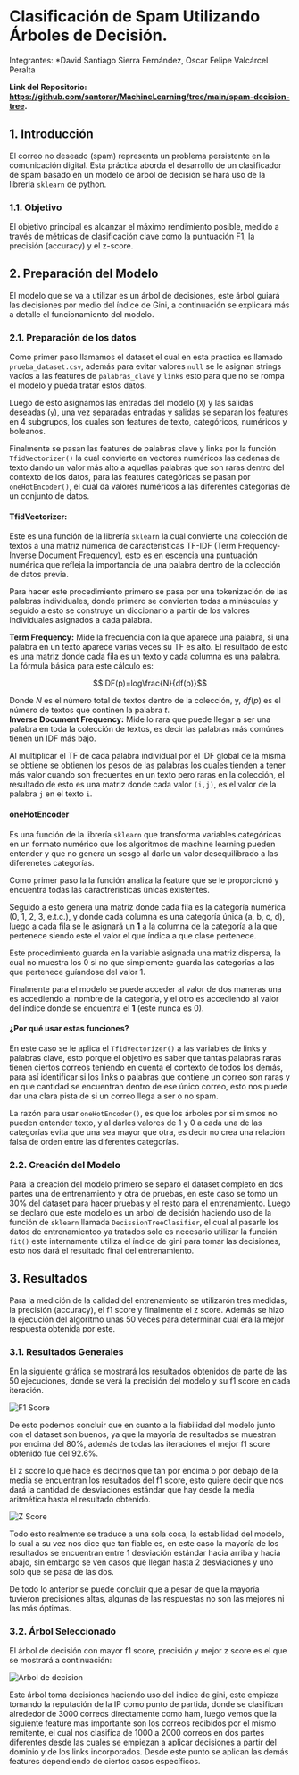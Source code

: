 # Clasificación de Spam Utilizando Árboles de Decisión.
 
 Integrantes: *David Santiago Sierra Fernández, Oscar Felipe Valcárcel Peralta 
 
 **Link del Repositorio: https://github.com/santorar/MachineLearning/tree/main/spam-decision-tree.** 
 
## 1. Introducción 

El correo no deseado (spam) representa un problema persistente en la comunicación digital. Esta práctica aborda el desarrollo de un clasificador de spam basado en un modelo de árbol de decisión se hará uso de la libreria `sklearn` de python.

### 1.1. Objetivo

El objetivo principal es alcanzar el máximo rendimiento posible, medido a través de métricas de clasificación clave como la puntuación F1, la precisión (accuracy) y el z-score.

## 2. Preparación del Modelo

El modelo que se va a utilizar es un árbol de decisiones, este árbol guiará las decisiones por medio del índice de Gini, a continuación se explicará más a detalle el funcionamiento del modelo.

### 2.1. Preparación de los datos

Como primer paso llamamos el dataset el cual en esta practica es llamado `prueba_dataset.csv`,  además para evitar valores `null` se le asignan strings vacíos a las features de `palabras_clave` y `links` esto para que no se rompa el modelo y pueda tratar estos datos.

Luego de esto asignamos las entradas del modelo (`X`) y las salidas deseadas (`y`), una vez separadas entradas y salidas se separan los features en 4 subgrupos, los cuales son features de texto, categóricos, numéricos y boleanos. 

Finalmente se pasan las features de palabras clave y links por la función `TfidVectorizer()` la cual convierte en vectores numéricos las cadenas de texto dando un valor más alto a aquellas palabras que son raras dentro del contexto de los datos, para las features categóricas se pasan por `oneHotEncoder()`, el cual da valores numéricos a las diferentes categorías de un conjunto de datos.

#### TfidVectorizer:
Este es una función de la librería `sklearn` la cual convierte una colección de textos a una matriz númerica de características TF-IDF (Term Frequency-Inverse Document Frequency), esto es en escencia una puntuación numérica que refleja la importancia de una palabra dentro de la colección de datos previa.

Para hacer este procedimiento primero se pasa por una tokenización de las palabras individuales, donde primero se convierten todas a minúsculas y seguido a esto se construye un diccionario a partir de los valores individuales asignados a cada palabra.

**Term Frequency:** Mide la frecuencia con la que aparece una palabra, si una palabra en un texto aparece varías veces su TF es alto. El resultado de esto es una matriz donde cada fila es un texto y cada columna es una palabra. La fórmula básica para este cálculo es:

$$IDF(p)=log\frac{N}{df(p)}$$ 

Donde $N$ es el número total de textos dentro de la colección, y, $df(p)$ es el número de textos que continen la palabra $t$.  
**Inverse Document Frequency:** Mide lo rara que puede llegar a ser una palabra en toda la colección de textos, es decir las palabras más comúnes tienen un IDF más bajo.

Al multiplicar el TF de cada palabra individual por el IDF global de la misma se obtiene se obtienen los pesos de las palabras los cuales tienden a tener más valor cuando son frecuentes en un texto pero raras en la colección, el resultado de esto es una matriz donde cada valor `(i,j)`, es el valor de la palabra `j` en el texto `i`.

#### oneHotEncoder

Es una función de la librería `sklearn` que transforma variables categóricas en un formato numérico que los algoritmos de machine learning pueden entender y que no genera un sesgo al darle un valor desequilibrado a las diferenetes categorías.

Como primer paso la la función analiza la feature que se le proporcionó y encuentra todas las caractrerísticas únicas existentes.

Seguido a esto genera una matriz donde cada fila es la categoría numérica (0, 1, 2, 3, e.t.c.), y donde cada columna es una categoría única (a, b, c, d), luego a cada fila se le asignará un **1** a la columna de la categoría a la que pertenece siendo este el valor el que  índica a que clase pertenece.

Este procedimiento guarda en la variable asignada una matriz dispersa, la cual no muestra los 0 si no que simplemente guarda las categorías a las que pertenece guíandose del valor 1.

Finalmente para el modelo se puede acceder al valor de dos maneras una es accediendo al nombre de la categoría, y el otro es accediendo al valor del índice donde se encuentra el **1** (este nunca es 0).

#### ¿Por qué usar estas funciones?

En este caso se le aplica el `TfidVectorizer()` a las variables de links y palabras clave, esto porque el  objetivo es saber que tantas palabras raras tienen ciertos correos teniendo en cuenta el contexto de todos los demás, para así identificar si los links o palabras que contiene un correo son raras y en que cantidad se encuentran dentro de ese único correo, esto nos puede dar una clara pista de si un correo llega a ser o no spam.

La razón para usar `oneHotEncoder()`, es que los árboles por si mismos no pueden entender texto, y al darles valores de 1 y 0 a cada una de las categorías evita que una sea mayor que otra, es decir no crea una relación falsa de orden entre las diferentes categorías.

### 2.2. Creación del Modelo

Para la creación del modelo primero se separó el dataset completo en dos partes una de entrenamiento y otra de pruebas, en este caso se tomo un 30% del dataset para hacer pruebas y el resto para el entrenamiento. Luego se declaró que este modelo es un arbol de decisión haciendo uso de la función de `sklearn` llamada `DecissionTreeClasifier`, el cual al pasarle los datos de entrenamientoo ya tratados solo es necesario utilizar la función `fit()` este internamente utiliza el índice de gini para tomar las decisiones, esto nos dará el resultado final del entrenamiento.

## 3. Resultados 

Para la medición de la calidad del entrenamiento se utilizarón tres medidas, la precisión (accuracy), el f1 score y finalmente el z score. Además se hizo la ejecución del algoritmo unas 50 veces para determinar cual era la mejor respuesta obtenida por este.

### 3.1. Resultados Generales

En la siguiente gráfica se mostrará los resultados obtenidos de parte de las 50 ejecuciones, donde se verá la precisión del modelo y su f1 score en cada iteración.

![F1 Score](./report_images/f1precission.jpeg)

De esto podemos concluir que en cuanto a la fiabilidad del modelo junto con el dataset son buenos, ya que la mayoría de resultados se muestran por encima del 80%, además de todas las iteraciones el mejor f1 score obtenido fue del 92.6%.

El z score lo que hace es decirnos que tan por encima o por debajo de la media se encuentran los resultados del f1 score, esto quiere decir que nos dará la cantidad de desviaciones estándar que hay desde la media aritmética hasta el resultado obtenido.

![Z Score](./report_images/zscore.jpeg)

Todo esto realmente se traduce a una sola cosa, la estabilidad del modelo, lo sual a su vez nos dice que tan fiable es, en este caso la mayoría de los resultados se encuentran entre 1 desviación estándar hacia arriba y hacia abajo, sin embargo se ven casos que llegan hasta 2 desviaciones y uno solo que se pasa de las dos.

De todo lo anterior se puede concluir que a pesar de que la mayoría tuvieron precisiones altas, algunas de las respuestas no son las mejores ni las más óptimas.

### 3.2. Árbol Seleccionado

El árbol de decisión con mayor f1 score, precisión y mejor z score es el que se mostrará a continuación:

![Arbol de decision](./report_images/decissiontree.jpeg)

Este árbol toma decisiones haciendo uso del indice de gini, este empieza tomando la reputación de la IP como punto de partida, donde se clasifican alrededor de 3000 correos directamente como ham, luego vemos que la siguiente feature mas importante son los correos recibidos por el mismo remitente, el cual nos clasifica de 1000 a 2000 correos en dos partes diferentes desde las cuales se empiezan a aplicar decisiones a partir del dominio y de los links incorporados. Desde este punto se aplican las demás features dependiendo de ciertos casos específicos.